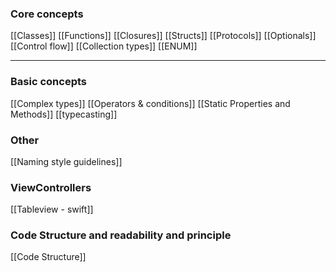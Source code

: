 ### Core concepts 
[[Classes]]
[[Functions]]
[[Closures]]
[[Structs]]
[[Protocols]]
[[Optionals]]
[[Control flow]]
[[Collection types]]
[[ENUM]]

___
### Basic concepts


[[Complex types]]
[[Operators & conditions]]
[[Static Properties and Methods]]
[[typecasting]]


### Other 
[[Naming style guidelines]]


### ViewControllers 

[[Tableview - swift]]

### Code Structure and readability and principle 
[[Code Structure]]
